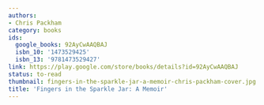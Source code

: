 ```yaml
---
authors:
- Chris Packham
category: books
ids:
  google_books: 92AyCwAAQBAJ
  isbn_10: '1473529425'
  isbn_13: '9781473529427'
link: https://play.google.com/store/books/details?id=92AyCwAAQBAJ
status: to-read
thumbnail: fingers-in-the-sparkle-jar-a-memoir-chris-packham-cover.jpg
title: 'Fingers in the Sparkle Jar: A Memoir'
---
```

